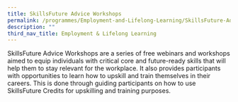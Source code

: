 ```yaml
---
title: SkillsFuture Advice Workshops
permalink: /programmes/Employment-and-Lifelong-Learning/SkillsFuture-Advice-Workshopsorkshp
description: ""
third_nav_title: Employment & Lifelong Learning
---
```


SkillsFuture Advice Workshops are a series of free webinars and workshops aimed to equip individuals with critical core and future-ready skills that will help them to stay relevant for the workplace. It also provides participants with opportunities to learn how to upskill and train themselves in their careers. This is done through guiding participants on how to use SkillsFuture Credits for upskilling and training purposes.